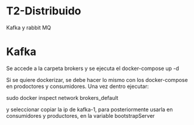 # T2-Distribuido
Kafka y rabbit MQ

# Kafka

Se accede a la carpeta brokers y se ejecuta el docker-compose up -d

Si se quiere dockerizar, se debe hacer lo mismo con los docker-compose en prodoctores y consumidores. Una vez dentro ejecutar:

sudo docker inspect network brokers_default

y seleccionar copiar la ip de kafka-1, para posteriormente usarla en consumidores y productores, en la variable bootstrapServer


